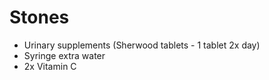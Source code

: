 # Stones

- Urinary supplements (Sherwood tablets - 1 tablet 2x day)
- Syringe extra water
- 2x Vitamin C